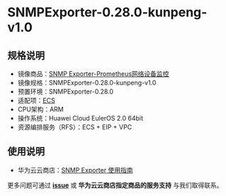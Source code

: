 # SNMPExporter-0.28.0-kunpeng-v1.0

## 规格说明

- 镜像商品：[SNMP Exporter-Prometheus网络设备监控]()
- 镜像规格：SNMPExporter-0.28.0-kunpeng-v1.0
- 预置环境：SNMPExporter-0.28.0
- 适配项：[ECS](https://support.huaweicloud.com/ecs/index.html)
- CPU架构：ARM
- 操作系统：Huawei Cloud EulerOS 2.0 64bit
- 资源编排服务（RFS）：ECS + EIP + VPC

## 使用说明

- 华为云云商店：[SNMP Exporter 使用指南](./docs/usage.md)

更多问题可通过 [**issue**](https://github.com/HuaweiCloudDeveloper/prometheus-snmp-exporter-image/issues) 或 **华为云云商店指定商品的服务支持** 与我们取得联系。